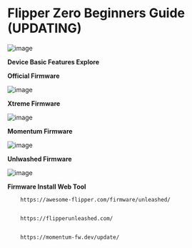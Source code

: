 **<H1>Flipper Zero Beginners Guide (UPDATING)</H1>** 

![image](https://github.com/user-attachments/assets/1ca005c7-a1b9-41d0-a4ec-04d1f95de78c)

**Device Basic Features Explore**




**Official Firmware**

![image](https://github.com/user-attachments/assets/f4c80e90-f0bd-4be2-b9be-f22ecd6c53c1)



**Xtreme Firmware**

![image](https://github.com/user-attachments/assets/9a896bd5-e170-4ab0-8447-bf993d45bc94)


**Momentum Firmware**

![image](https://github.com/user-attachments/assets/72682814-de35-4e1f-a617-483936f3f9a4)

**Unlwashed Firmware**

![image](https://github.com/user-attachments/assets/c6113efb-6020-4008-9913-431291283451)

**Firmware Install Web Tool**

        https://awesome-flipper.com/firmware/unleashed/


        https://flipperunleashed.com/


        https://momentum-fw.dev/update/














